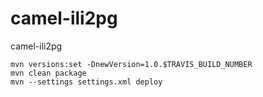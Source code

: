 # camel-ili2pg
camel-ili2pg


```
mvn versions:set -DnewVersion=1.0.$TRAVIS_BUILD_NUMBER
mvn clean package
mvn --settings settings.xml deploy
```
